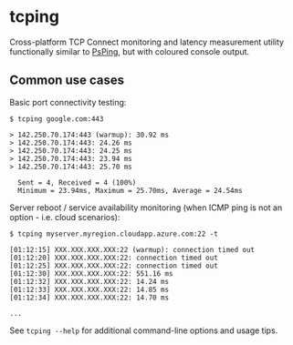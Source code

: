 # tcping

Cross-platform TCP Connect monitoring and latency measurement utility functionally similar to [PsPing](https://docs.microsoft.com/en-us/sysinternals/downloads/psping), but with coloured console output.

## Common use cases

Basic port connectivity testing:

```
$ tcping google.com:443

> 142.250.70.174:443 (warmup): 30.92 ms
> 142.250.70.174:443: 24.26 ms
> 142.250.70.174:443: 24.25 ms
> 142.250.70.174:443: 23.94 ms
> 142.250.70.174:443: 25.70 ms

  Sent = 4, Received = 4 (100%)
  Minimum = 23.94ms, Maximum = 25.70ms, Average = 24.54ms
```

Server reboot / service availability monitoring (when ICMP ping is not an option - i.e. cloud scenarios):

```
$ tcping myserver.myregion.cloudapp.azure.com:22 -t

[01:12:15] XXX.XXX.XXX.XXX:22 (warmup): connection timed out
[01:12:20] XXX.XXX.XXX.XXX:22: connection timed out
[01:12:25] XXX.XXX.XXX.XXX:22: connection timed out
[01:12:30] XXX.XXX.XXX.XXX:22: 551.16 ms
[01:12:32] XXX.XXX.XXX.XXX:22: 14.24 ms
[01:12:33] XXX.XXX.XXX.XXX:22: 14.85 ms
[01:12:34] XXX.XXX.XXX.XXX:22: 14.70 ms

...
```

See `tcping --help` for additional command-line options and usage tips.
